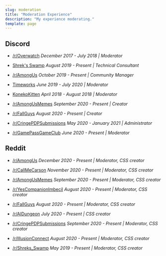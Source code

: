```yaml
---
slug: moderation
title: "Moderation Experience"
description: "My experience moderating."
template: page
---
```


## [](#discord)Discord

* [/r/Overwatch](https://discord.gg/overwatch)
*December 2017 - July 2018 | Moderator*

* [Shrek's Swamp](https://discord.gg/swamp)
*August 2019 - Present | Technical Consultant*

* [/r/AmongUs](https://discord.gg/amongussubreddit)
*October 2019 - Present | Community Manager*

* [Timeworks](https://discord.gg/timeworks)
*June 2019 - July 2020 | Moderator*

* [KonekoKitten](https://discord.gg/konekokitten)
*April 2018 - August 2018 | Moderator*

* [/r/AmongUsMemes](https://discord.gg/dyVa99Q)
*September 2020 - Present | Creator*

* [/r/FallGuys](https://discord.gg/GRFR7Au)
*August 2020 - Present | Creator*

* [/r/CringePDPSubmissions](https://discord.gg/m5Eh6eY)
*May 2020 - January 2021 | Administrator*

* [/r/GamePassGameClub](https://discord.gg/yWQq7BX)
*June 2020 - Present | Moderator*

## [](#reddit)Reddit

* [/r/AmongUs](https://old.reddit.com/r/amongus)
*December 2020 - Present | Moderator, CSS creator*

* [/r/CallMeCarson](https://old.reddit.com/r/callmecarson)
*November 2020 - Present | Moderator, CSS creator*

* [/r/AmongUsMemes](https://old.reddit.com/r/amongusmemes)
*September 2020 - Present | Moderator, CSS creator*

* [/r/YesCompanionImbecil](https://old.reddit.com/r/yescompanionimbecil)
*August 2020 - Present | Moderator, CSS creator*

* [/r/FallGuys](https://old.reddit.com/r/fallguys)
*August 2020 - Present | Moderator, CSS creator*

* [/r/AIDungeon](https://old.reddit.com/r/aidungeon)
*July 2020 - Present | CSS creator*

* [/r/CringePDPSubmissions](https://old.reddit.com/r/cringepdpsubmissions)
*September 2020 - Present | Moderator, CSS creator*

* [/r/IllusionConnect](https://old.reddit.com/r/yescompanionimbecil)
*August 2020 - Present | Moderator, CSS creator*

* [/r/Shreks_Swamp](https://old.reddit.com/r/shreks_swamp)
*May 2019 - Present | Moderator, CSS creator*

